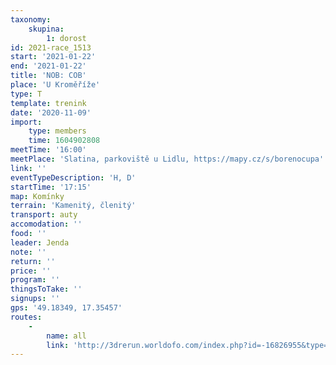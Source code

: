 ```yaml
---
taxonomy:
    skupina:
        1: dorost
id: 2021-race_1513
start: '2021-01-22'
end: '2021-01-22'
title: 'NOB: COB'
place: 'U Kroměříže'
type: T
template: trenink
date: '2020-11-09'
import:
    type: members
    time: 1604902808
meetTime: '16:00'
meetPlace: 'Slatina, parkoviště u Lidlu, https://mapy.cz/s/borenocupa'
link: ''
eventTypeDescription: 'H, D'
startTime: '17:15'
map: Komínky
terrain: 'Kamenitý, členitý'
transport: auty
accomodation: ''
food: ''
leader: Jenda
note: ''
return: ''
price: ''
program: ''
thingsToTake: ''
signups: ''
gps: '49.18349, 17.35457'
routes:
    -
        name: all
        link: 'http://3drerun.worldofo.com/index.php?id=-16826955&type=info'
---
```



